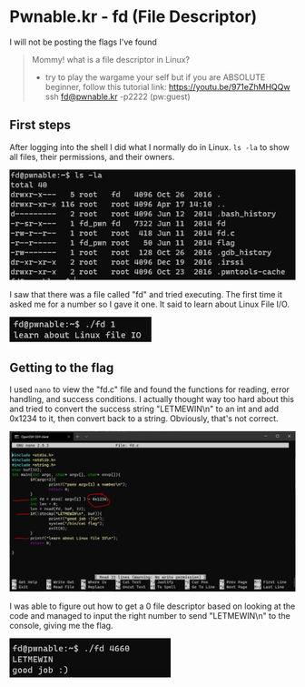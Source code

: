 # Pwnable.kr - fd (File Descriptor)

I will not be posting the flags I've found

> Mommy! what is a file descriptor in Linux?
>
> * try to play the wargame your self but if you are ABSOLUTE beginner, follow this tutorial link: https://youtu.be/971eZhMHQQw
> ssh fd@pwnable.kr -p2222 (pw:guest)

## First steps
After logging into the shell I did what I normally do in Linux. `ls -la` to show all files, their permissions, and their owners.

![Showing all files](https://github.com/ELuculent/wargames-and-ctf/blob/master/pwnable.kr/Resources/fd.1.png?raw=true)

I saw that there was a file called "fd" and tried executing. The first time it asked me for a number so I gave it one. It said to learn about Linux File I/O. 

![Trying to execute fd executable](https://github.com/ELuculent/wargames-and-ctf/blob/master/pwnable.kr/Resources/fd.2.png?raw=true)

## Getting to the flag
I used `nano` to view the "fd.c" file and found the functions for reading, error handling, and success conditions. I actually thought way too hard about this and tried to convert the success string "LETMEWIN\n" to an int and add 0x1234 to it, then convert back to a string. Obviously, that's not correct.

![C Code to figure out](https://github.com/ELuculent/wargames-and-ctf/blob/master/pwnable.kr/Resources/fd.3.png?raw=true)

I was able to figure out how to get a 0 file descriptor based on looking at the code and managed to input the right number to send "LETMEWIN\n" to the console, giving me the flag.

![Flag found (omitted from the screenshot)](https://github.com/ELuculent/wargames-and-ctf/blob/master/pwnable.kr/Resources/fd.4.png?raw=true)
